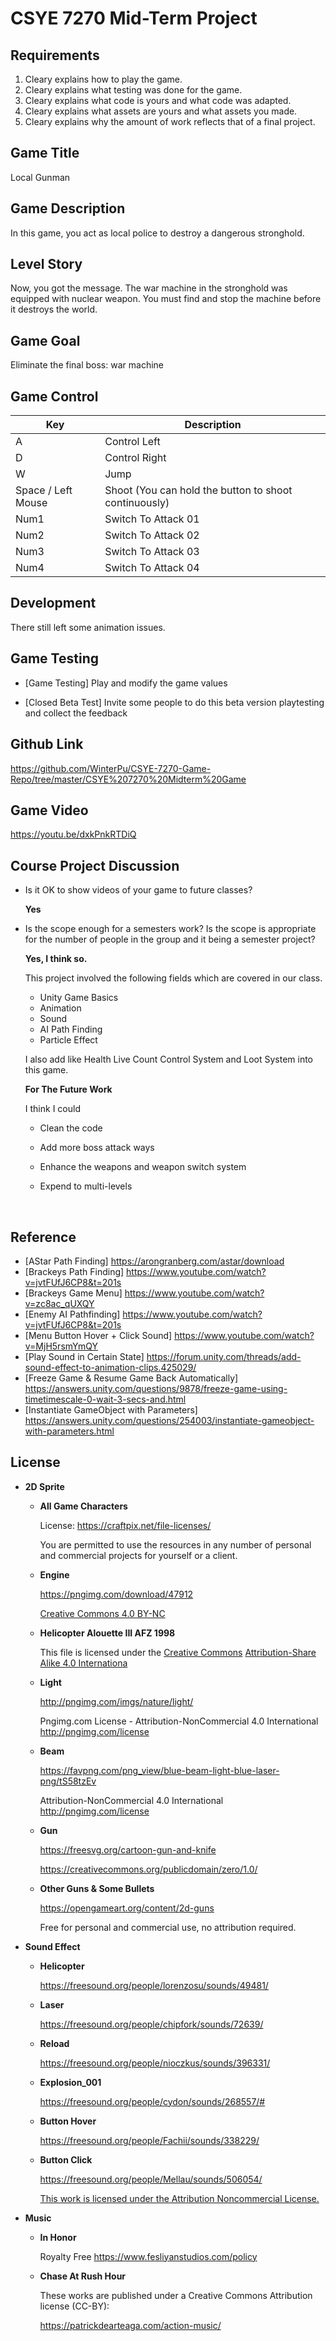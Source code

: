 # CSYE 7270 Mid-Term Project

## Requirements

1. Cleary explains how to play the game.
2. Cleary explains what testing was done for the game.
3. Cleary explains what code is yours and what code was adapted.
4. Cleary explains what assets are yours and what assets you made.
5. Cleary explains why the amount of work reflects that of a final project.



## Game Title

Local Gunman



## Game Description

In this game, you act as local police to destroy a dangerous stronghold. 



## Level Story

Now, you got the message. The war machine in the stronghold was equipped with nuclear weapon. You must find and stop the machine before it destroys the world.



## Game Goal

Eliminate the final boss: war machine



## Game Control

| Key                | Description                                           |
| ------------------ | ----------------------------------------------------- |
| A                  | Control Left                                          |
| D                  | Control Right                                         |
| W                  | Jump                                                  |
| Space / Left Mouse | Shoot (You can hold the button to shoot continuously) |
| Num1               | Switch To Attack 01                                   |
| Num2               | Switch To Attack 02                                   |
| Num3               | Switch To Attack 03                                   |
| Num4               | Switch To Attack 04                                   |



## Development

There still left some animation issues.



## Game Testing

* [Game Testing] Play and modify the game values

* [Closed Beta Test] Invite some people to do this beta version playtesting and collect the feedback

  

## Github Link

https://github.com/WinterPu/CSYE-7270-Game-Repo/tree/master/CSYE%207270%20Midterm%20Game



## Game Video

https://youtu.be/dxkPnkRTDiQ



## Course Project Discussion

* Is it OK to show videos of your game to future classes?

  **Yes**

* Is the scope enough for a semesters work? Is the scope is appropriate for the number of people in the group and it being a semester project?

  **Yes, I think so.**

  This project involved the following fields which are covered in our class.

  * Unity Game Basics
  * Animation
  * Sound
  * AI Path Finding
  * Particle Effect

  I also add like Health Live Count Control System and Loot System into this game.

  **For The Future Work**

  I think I could 

  * Clean the code

  * Add more boss attack ways

  * Enhance the weapons and weapon switch system

  * Expend to multi-levels

    ​	

## Reference

* [AStar Path Finding] https://arongranberg.com/astar/download
* [Brackeys Path Finding] https://www.youtube.com/watch?v=jvtFUfJ6CP8&t=201s
* [Brackeys Game Menu] https://www.youtube.com/watch?v=zc8ac_qUXQY
* [Enemy AI Pathfinding] https://www.youtube.com/watch?v=jvtFUfJ6CP8&t=201s
* [Menu Button Hover + Click Sound] https://www.youtube.com/watch?v=MjH5rsmYmQY
* [Play Sound in Certain State] https://forum.unity.com/threads/add-sound-effect-to-animation-clips.425029/
* [Freeze Game & Resume Game Back Automatically] https://answers.unity.com/questions/9878/freeze-game-using-timetimescale-0-wait-3-secs-and.html
* [Instantiate GameObject with Parameters] https://answers.unity.com/questions/254003/instantiate-gameobject-with-parameters.html



## License

* **2D Sprite**

  * **All Game Characters**

    License: https://craftpix.net/file-licenses/

    You are permitted to use the resources in any number of personal and commercial projects for yourself or a client.

  * **Engine**

    https://pngimg.com/download/47912

    [Creative Commons 4.0 BY-NC](https://creativecommons.org/licenses/by-nc/4.0/)

  * **Helicopter Alouette III AFZ 1998**

    This file is licensed under the [Creative Commons](https://en.wikipedia.org/wiki/en:Creative_Commons) [Attribution-Share Alike 4.0 Internationa](https://creativecommons.org/licenses/by-sa/4.0/deed.en)

  * **Light**

    http://pngimg.com/imgs/nature/light/

    Pngimg.com License - Attribution-NonCommercial 4.0 International http://pngimg.com/license

  * **Beam**

    https://favpng.com/png_view/blue-beam-light-blue-laser-png/tS58tzEv

    Attribution-NonCommercial 4.0 International http://pngimg.com/license

  * **Gun**

    https://freesvg.org/cartoon-gun-and-knife

    https://creativecommons.org/publicdomain/zero/1.0/

  * **Other Guns & Some Bullets**

    https://opengameart.org/content/2d-guns

    Free for personal and commercial use, no attribution required.

* **Sound Effect**

  * **Helicopter**

    https://freesound.org/people/lorenzosu/sounds/49481/

  * **Laser**

    https://freesound.org/people/chipfork/sounds/72639/

  * **Reload**

    https://freesound.org/people/nioczkus/sounds/396331/

  * **Explosion_001**

    https://freesound.org/people/cydon/sounds/268557/#

  * **Button Hover** 

    https://freesound.org/people/Fachii/sounds/338229/

  * **Button Click** 

    https://freesound.org/people/Mellau/sounds/506054/

    [This work is licensed under the Attribution Noncommercial License.](http://creativecommons.org/licenses/by-nc/3.0/)

* **Music**

  * **In Honor**

    Royalty Free https://www.fesliyanstudios.com/policy

  * **Chase At Rush Hour**

    These works are published under a Creative Commons Attribution license (CC-BY):

    https://patrickdearteaga.com/action-music/

  